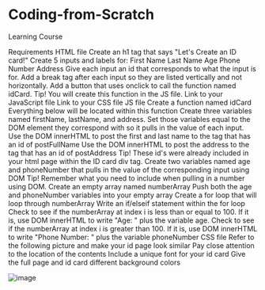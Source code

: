 # Coding-from-Scratch
Learning Course

Requirements
HTML file
Create an h1 tag that says "Let's Create an ID card!"
Create 5 inputs and labels for:
First Name
Last Name
Age
Phone Number
Address
Give each input an id that corresponds to what the input is for.
Add a break tag after each input so they are listed vertically and not horizontally.
Add a button that uses onclick to call the function named idCard.
Tip! You will create this function in the JS file.
Link to your JavaScript file
Link to your CSS file
JS file
Create a function named idCard
Everything below will be located within this function
Create three variables named firstName, lastName, and address. Set those variables equal to the DOM element they correspond with so it pulls in the value of each input.
Use the DOM innerHTML to post the first and last name to the tag that has an id of postFullName
Use the DOM innerHTML to post the address to the tag that has an id of postAddress
Tip! These id's were already included in your html page within the ID card div tag.
Create two variables named age and phoneNumber that pulls in the value of the corresponding input using DOM
Tip! Remember what you need to include when pulling in a number using DOM.
Create an empty array named numberArray
Push both the age and phoneNumber variables into your empty array
Create a for loop that will loop through numberArray
Write an if/elseif statement within the for loop
Check to see if the numberArray at index i is less than or equal to 100. If it is, use DOM innerHTML to write "Age: " plus the variable age.
Check to see if the numberArray at index i is greater than 100. If it is, use DOM innerHTML to write "Phone Number: " plus the variable phoneNumber
CSS file
Refer to the following picture and make your id page look similar
Pay close attention to the location of the contents
Include a unique font for your id card
Give the full page and id card different background colors

![image](https://user-images.githubusercontent.com/104364449/200606922-1997b646-74aa-45d9-984e-aa74db4c78f4.png)

